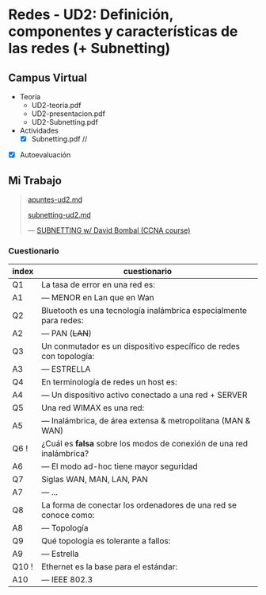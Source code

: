 # Redes - UD2: Definición, componentes y características de las redes (+ Subnetting)

## Campus Virtual

- Teoría
  - UD2-teoria.pdf
  - UD2-presentacion.pdf
  - UD2-Subnetting.pdf <!--no temario oficial?-->
- Actividades
  - [x] Subnetting.pdf // <!--absolutely unmanageable materials provided by the prof., shamefully n' disgustingly lame-->
- [x] Autoevaluación

## Mi Trabajo

> [apuntes-ud2.md](/Redes/UD2-Redes101/apuntes-ud2.md)
>
> [subnetting-ud2.md](/Redes/UD2-Redes101/subnetting-ud2.md)
>
> — [SUBNETTING w/ David Bombal (CCNA course)](https://github.com/pabloqpacin/ASIR/blob/main/ASIR%2B/CCNA-Bombal/9-13-Subnetting/readme.md)

### Cuestionario

| index | cuestionario |
| ---   | --- |
| Q1    | La tasa de error en una red es:
| A1    | — MENOR en Lan que en Wan
| Q2    | Bluetooth es una tecnología inalámbrica especialmente para redes:
| A2    | — PAN (~~LAN~~)
| Q3    | Un conmutador es un dispositivo específico de redes con topología:
| A3    | — ESTRELLA
| Q4    | En terminología de redes un host es:
| A4    | — Un dispositivo activo conectado a una red + SERVER
| Q5    | Una red WIMAX es una red:
| A5    | — Inalámbrica, de área extensa & metropolitana (MAN & WAN)
| Q6 !  | ¿Cuál es **falsa** sobre los modos de conexión de una red inalámbrica?
| A6    | — El modo ad-hoc tiene mayor seguridad
| Q7    | Siglas WAN, MAN, LAN, PAN
| A7    | — ...
| Q8    | La forma de conectar los ordenadores de una red se conoce como:
| A8    | — Topología
| Q9    | Qué topología es tolerante a fallos:
| A9    | — Estrella
| Q10 ! | Ethernet es la base para el estándar:
| A10   | — IEEE 802.3
